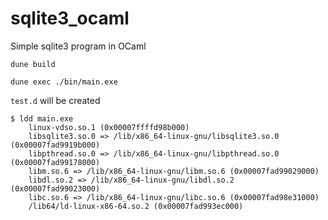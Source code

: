 # sqlite3_ocaml

Simple sqlite3 program in OCaml

```
dune build

dune exec ./bin/main.exe

```
`test.d` will be created


```
$ ldd main.exe 
	linux-vdso.so.1 (0x00007ffffd98b000)
	libsqlite3.so.0 => /lib/x86_64-linux-gnu/libsqlite3.so.0 (0x00007fad9919b000)
	libpthread.so.0 => /lib/x86_64-linux-gnu/libpthread.so.0 (0x00007fad99178000)
	libm.so.6 => /lib/x86_64-linux-gnu/libm.so.6 (0x00007fad99029000)
	libdl.so.2 => /lib/x86_64-linux-gnu/libdl.so.2 (0x00007fad99023000)
	libc.so.6 => /lib/x86_64-linux-gnu/libc.so.6 (0x00007fad98e31000)
	/lib64/ld-linux-x86-64.so.2 (0x00007fad993ec000)

```
